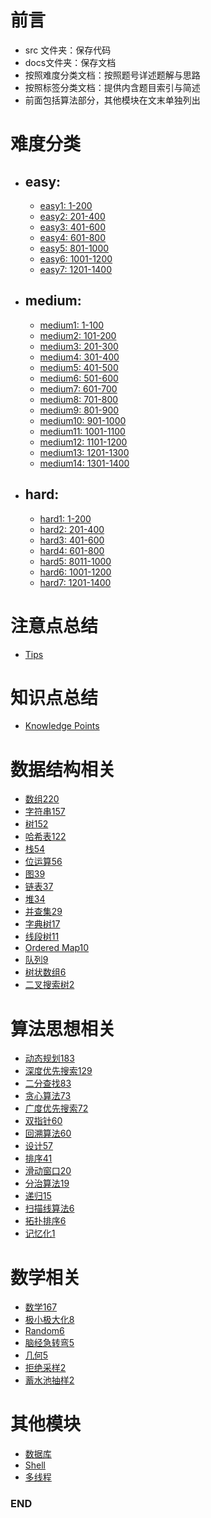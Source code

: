 # 前言
- src 文件夹：保存代码
- docs文件夹：保存文档
- 按照难度分类文档：按照题号详述题解与思路
- 按照标签分类文档：提供内含题目索引与简述
- 前面包括算法部分，其他模块在文末单独列出



# 难度分类
- ## easy: 
  - [easy1: 1-200](https://github.com/anliux/PracticePool/blob/master/LeetCode/docs/easy.md)
  - [easy2: 201-400](https://github.com/anliux/PracticePool/blob/master/LeetCode/docs/easy2.md)
  - [easy3: 401-600](https://github.com/anliux/PracticePool/blob/master/LeetCode/docs/easy3.md)
  - [easy4: 601-800](https://github.com/anliux/PracticePool/blob/master/LeetCode/docs/easy4.md)
  - [easy5: 801-1000](https://github.com/anliux/PracticePool/blob/master/LeetCode/docs/easy5.md)
  - [easy6: 1001-1200](https://github.com/anliux/PracticePool/blob/master/LeetCode/docs/easy6.md)
  - [easy7: 1201-1400](https://github.com/anliux/PracticePool/blob/master/LeetCode/docs/easy7.md)

- ## medium: 
  - [medium1: 1-100](https://github.com/anliux/PracticePool/blob/master/LeetCode/docs/medium.md)
  - [medium2: 101-200](https://github.com/anliux/PracticePool/blob/master/LeetCode/docs/medium2.md)
  - [medium3: 201-300](https://github.com/anliux/PracticePool/blob/master/LeetCode/docs/medium3.md)
  - [medium4: 301-400](https://github.com/anliux/PracticePool/blob/master/LeetCode/docs/medium4.md)
  - [medium5: 401-500](https://github.com/anliux/PracticePool/blob/master/LeetCode/docs/medium5.md)
  - [medium6: 501-600](https://github.com/anliux/PracticePool/blob/master/LeetCode/docs/medium6.md)
  - [medium7: 601-700](https://github.com/anliux/PracticePool/blob/master/LeetCode/docs/medium7.md)
  - [medium8: 701-800](https://github.com/anliux/PracticePool/blob/master/LeetCode/docs/medium8.md)
  - [medium9: 801-900](https://github.com/anliux/PracticePool/blob/master/LeetCode/docs/medium9.md)
  - [medium10: 901-1000](https://github.com/anliux/PracticePool/blob/master/LeetCode/docs/medium10.md)
  - [medium11: 1001-1100](https://github.com/anliux/PracticePool/blob/master/LeetCode/docs/medium11.md)
  - [medium12: 1101-1200](https://github.com/anliux/PracticePool/blob/master/LeetCode/docs/medium12.md)
  - [medium13: 1201-1300](https://github.com/anliux/PracticePool/blob/master/LeetCode/docs/medium13.md)
  - [medium14: 1301-1400](https://github.com/anliux/PracticePool/blob/master/LeetCode/docs/medium14.md)

- ## hard: 
  - [hard1: 1-200](https://github.com/anliux/PracticePool/blob/master/LeetCode/docs/hard.md)
  - [hard2: 201-400](https://github.com/anliux/PracticePool/blob/master/LeetCode/docs/hard2.md)
  - [hard3: 401-600](https://github.com/anliux/PracticePool/blob/master/LeetCode/docs/hard3.md)
  - [hard4: 601-800](https://github.com/anliux/PracticePool/blob/master/LeetCode/docs/hard4.md)
  - [hard5: 8011-1000](https://github.com/anliux/PracticePool/blob/master/LeetCode/docs/hard5.md)
  - [hard6: 1001-1200](https://github.com/anliux/PracticePool/blob/master/LeetCode/docs/hard6.md)
  - [hard7: 1201-1400](https://github.com/anliux/PracticePool/blob/master/LeetCode/docs/hard7.md)



# 注意点总结
- [Tips](https://github.com/anliux/PracticePool/blob/master/LeetCode/docs/tips.md)



# 知识点总结
- [Knowledge Points](https://github.com/anliux/PracticePool/blob/master/LeetCode/docs/know.md)



# 数据结构相关
- [数组220](https://github.com/anliux/PracticePool/blob/master/LeetCode/docs/Array.md)
- [字符串157](https://github.com/anliux/PracticePool/blob/master/LeetCode/docs/String.md)
- [树152](https://github.com/anliux/PracticePool/blob/master/LeetCode/docs/Tree.md)
- [哈希表122](https://github.com/anliux/PracticePool/blob/master/LeetCode/docs/Hash%20Table.md)
- [栈54](https://github.com/anliux/PracticePool/blob/master/LeetCode/docs/Stack.md)
- [位运算56](https://github.com/anliux/PracticePool/blob/master/LeetCode/docs/Bit%20Manipulation.md)
- [图39]()
- [链表37](https://github.com/anliux/PracticePool/blob/master/LeetCode/docs/Linked%20List.md)
- [堆34]()
- [并查集29]()
- [字典树17]()
- [线段树11]()
- [Ordered Map10]()
- [队列9]()
- [树状数组6]()
- [二叉搜索树2]()



# 算法思想相关
- [动态规划183](https://github.com/anliux/PracticePool/blob/master/LeetCode/docs/Dynamic%20Programming.md)
- [深度优先搜索129](https://github.com/anliux/PracticePool/blob/master/LeetCode/docs/Depth-first%20Search.md)
- [二分查找83](https://github.com/anliux/PracticePool/blob/master/LeetCode/docs/Binary%20Search.md)
- [贪心算法73](https://github.com/anliux/PracticePool/blob/master/LeetCode/docs/Greedy.md)
- [广度优先搜索72](https://github.com/anliux/PracticePool/blob/master/LeetCode/docs/Breadth-first%20Search.md)
- [双指针60](https://github.com/anliux/PracticePool/blob/master/LeetCode/docs/Two%20Pointers.md)
- [回溯算法60](https://github.com/anliux/PracticePool/blob/master/LeetCode/docs/Backtracking.md)
- [设计57](https://github.com/anliux/PracticePool/blob/master/LeetCode/docs/Design.md)
- [排序41]()
- [滑动窗口20]()
- [分治算法19](https://github.com/anliux/PracticePool/blob/master/LeetCode/docs/Divide%20and%20Conquer.md)
- [递归15]()
- [扫描线算法6]()
- [拓扑排序6]()
- [记忆化1]()



# 数学相关
- [数学167](https://github.com/anliux/PracticePool/blob/master/LeetCode/docs/Math.md)
- [极小极大化8]()
- [Random6]()
- [脑经急转弯5]()
- [几何5]()
- [拒绝采样2]()
- [蓄水池抽样2]()



# 其他模块
- [数据库]()
- [Shell]()
- [多线程]()



### END
